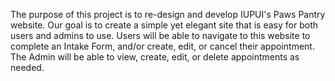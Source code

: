 The purpose of this project is to re-design and develop IUPUI's Paws Pantry website.
Our goal is to create a simple yet elegant site that is easy for both users and admins to use.
Users will be able to navigate to this website to complete an Intake Form, and/or create, edit, or cancel their appointment. 
The Admin will be able to view, create, edit, or delete appointments as needed. 